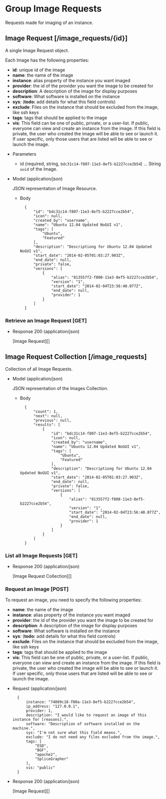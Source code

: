 # Group Image Requests
Requests made for imaging of an instance.

## Image Request [/image_requests/{id}]
A single Image Request object.

Each Image has the following properties:

- **id**: unique id of the image
- **name**: the name of the image
- **instance**: alias property of the instance you want imaged
- **provider**: the id of the provider you want the image to be created for
- **description**: A description of the image for display purposes
- **software**: What software is installed on the instance
- **sys**: (**todo:** add details for what this field controls)
- **exclude**: Files on the instance that should be excluded from the image, like ssh keys
- **tags**: tags that should be applied to the image
- **vis**: This field can be one of public, private, or a user-list. If public, everyone can view and create an instance
  from the image.  If this field is private, the user who created the image will be able to see or launch it.  If user
  specific, only those users that are listed will be able to see or launch the image.

+ Parameters
    + id (required, string, `bdc31c14-f807-11e3-8ef5-b2227cce2b54`) ... String `uuid` of the Image.
    
+ Model (application/json)

    JSON representation of Image Resource.

    + Body

            {
                "id": "bdc31c14-f807-11e3-8ef5-b2227cce2b54",
                "icon": null,
                "created_by": "username",
                "name": "Ubuntu 12.04 Updated NoGUI v1",
                "tags": [
                    "Ubuntu",
                    "Featured"
                ],
                "description": "Descriptiong for Ubuntu 12.04 Updated NoGUI v1",
                "start_date": "2014-02-05T01:03:27.903Z",
                "end_date": null,
                "private": false,
                "versions": [
                    {
                        "alias": "813557f2-f808-11e3-8ef5-b2227cce2b54",
                        "version": "1",
                        "start_date": "2014-02-04T23:56:40.077Z",
                        "end_date": null,
                        "provider": 1
                    }
                ]
            }

### Retrieve an Image Request [GET]
+ Response 200 (application/json)

    [Image Request][]

## Image Request Collection [/image_requests]
Collection of all Image Requests.

+ Model (application/json)

    JSON representation of the Images Collection.

    + Body

            {
                "count": 1,
                "next": null, 
                "previous": null, 
                "results": [
                    {
                        "id": "bdc31c14-f807-11e3-8ef5-b2227cce2b54",
                        "icon": null,
                        "created_by": "username",
                        "name": "Ubuntu 12.04 Updated NoGUI v1",
                        "tags": [
                            "Ubuntu",
                            "Featured"
                        ],
                        "description": "Descriptiong for Ubuntu 12.04 Updated NoGUI v1",
                        "start_date": "2014-02-05T01:03:27.903Z",
                        "end_date": null,
                        "private": false,
                        "versions": [
                            {
                                "alias": "813557f2-f808-11e3-8ef5-b2227cce2b54",
                                "version": "1",
                                "start_date": "2014-02-04T23:56:40.077Z",
                                "end_date": null,
                                "provider": 1
                            }
                        ]
                    }
                ]
            }

### List all Image Requests [GET]

+ Response 200 (application/json)

    [Image Request Collection][]

### Request an Image [POST]
To request an image, you need to specify the following properties:
- **name**: the name of the image
- **instance**: alias property of the instance you want imaged
- **provider**: the id of the provider you want the image to be created for
- **description**: A description of the image for display purposes
- **software**: What software is installed on the instance
- **sys**: (**todo:** add details for what this field controls)
- **exclude**: Files on the instance that should be excluded from the image, like ssh keys
- **tags**: tags that should be applied to the image
- **vis**: This field can be one of public, private, or a user-list. If public, everyone can view and create an instance
  from the image.  If this field is private, the user who created the image will be able to see or launch it.  If user
  specific, only those users that are listed will be able to see or launch the image.

+ Request (application/json)

        {
            instance: "74089c18-f80a-11e3-8ef5-b2227cce2b54",
            ip_address: "127.0.0.1",
            provider: 1,
            description: "I would like to request an image of this instance for [reasons].",
            software: "Description of software installed on the machine.",
            sys: "I'm not sure what this field means.",
            exclude: "I do not need any files excluded from the image.",
            tags: [
                "ESD",
                "BGF",
                "apache2",
                "SpliceGrapher"
            ],
            vis: "public"
        }

+ Response 200 (application/json)

    [Image Request][]
